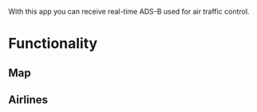 With this app you can receive real-time ADS-B used for air traffic control.

# Functionality

## Map

## Airlines
